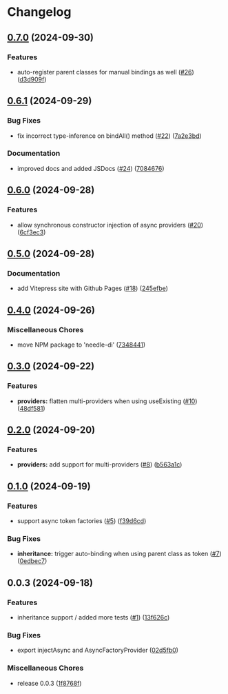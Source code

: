 # Changelog

## [0.7.0](https://github.com/needle-ci/core/compare/v0.6.1...v0.7.0) (2024-09-30)


### Features

* auto-register parent classes for manual bindings as well ([#26](https://github.com/needle-ci/core/issues/26)) ([d3d909f](https://github.com/needle-ci/core/commit/d3d909fc603c74d4c81968d64545091b6bd7e437))

## [0.6.1](https://github.com/needle-ci/core/compare/v0.6.0...v0.6.1) (2024-09-29)


### Bug Fixes

* fix incorrect type-inference on bindAll() method ([#22](https://github.com/needle-ci/core/issues/22)) ([7a2e3bd](https://github.com/needle-ci/core/commit/7a2e3bdf2b22d194cefb0dcd3d4b2ddb9589516b))


### Documentation

* improved docs and added JSDocs ([#24](https://github.com/needle-ci/core/issues/24)) ([7084676](https://github.com/needle-ci/core/commit/708467639a60603b63cb7405ecaeaadaf2979562))

## [0.6.0](https://github.com/needle-ci/core/compare/v0.5.0...v0.6.0) (2024-09-28)


### Features

* allow synchronous constructor injection of async providers ([#20](https://github.com/needle-ci/core/issues/20)) ([6cf3ec3](https://github.com/needle-ci/core/commit/6cf3ec3eabd88f541d6714b56ca0b70ab5e779a2))

## [0.5.0](https://github.com/needle-ci/core/compare/v0.4.0...v0.5.0) (2024-09-28)


### Documentation

* add Vitepress site with Github Pages ([#18](https://github.com/needle-ci/core/issues/18)) ([245efbe](https://github.com/needle-ci/core/commit/245efbe4def6a1c0647cfc6c06c299968ad0eec9))

## [0.4.0](https://github.com/needle-ci/core/compare/v0.3.0...v0.4.0) (2024-09-26)


### Miscellaneous Chores

* move NPM package to 'needle-di' ([7348441](https://github.com/needle-ci/core/commit/7348441931179971dd41ac6583876faee3cfd241))

## [0.3.0](https://github.com/needle-ci/core/compare/v0.2.0...v0.3.0) (2024-09-22)


### Features

* **providers:** flatten multi-providers when using useExisting ([#10](https://github.com/needle-ci/core/issues/10)) ([48df581](https://github.com/needle-ci/core/commit/48df581ec4901ecdd642cc7c64e527de71d1ec48))

## [0.2.0](https://github.com/needle-ci/core/compare/v0.1.0...v0.2.0) (2024-09-20)


### Features

* **providers:** add support for multi-providers ([#8](https://github.com/needle-ci/core/issues/8)) ([b563a1c](https://github.com/needle-ci/core/commit/b563a1c1fbc9d9e3adb487459d611655ad0c6a15))

## [0.1.0](https://github.com/needle-ci/core/compare/v0.0.3...v0.1.0) (2024-09-19)


### Features

* support async token factories ([#5](https://github.com/needle-ci/core/issues/5)) ([f39d6cd](https://github.com/needle-ci/core/commit/f39d6cd28d6fdb96664f82f084d9ed55405ece4b))


### Bug Fixes

* **inheritance:** trigger auto-binding when using parent class as token ([#7](https://github.com/needle-ci/core/issues/7)) ([0edbec7](https://github.com/needle-ci/core/commit/0edbec733800c1919d0577e2bfcfa66d9bc14fb9))

## 0.0.3 (2024-09-18)


### Features

* inheritance support / added more tests ([#1](https://github.com/needle-ci/core/issues/1)) ([13f626c](https://github.com/needle-ci/core/commit/13f626ce3985f447e11f371ff476f5da2907f067))


### Bug Fixes

* export injectAsync and AsyncFactoryProvider ([02d5fb0](https://github.com/needle-ci/core/commit/02d5fb07f6dd2b8bfa157cc438f8f3d9625c1630))


### Miscellaneous Chores

* release 0.0.3 ([1f8768f](https://github.com/needle-ci/core/commit/1f8768faceceab651175433d20c853a03c404a3d))
